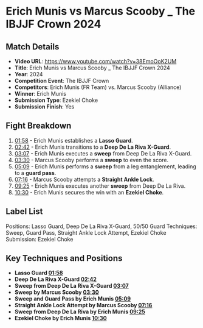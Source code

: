 # Erich Munis vs Marcus Scooby _ The IBJJF Crown 2024

## Match Details
- **Video URL**: https://www.youtube.com/watch?v=38EmoOoK2UM
- **Title**: Erich Munis vs Marcus Scooby _ The IBJJF Crown 2024
- **Year**: 2024
- **Competition Event**: The IBJJF Crown
- **Competitors**: Erich Munis (FR Team) vs. Marcus Scooby (Alliance)
- **Winner**: Erich Munis
- **Submission Type**: Ezekiel Choke
- **Submission Finish**: Yes

## Fight Breakdown
1. [01:58](https://www.youtube.com/watch?v=38EmoOoK2UM&t=118) - Erich Munis establishes a **Lasso Guard**.
2. [02:42](https://www.youtube.com/watch?v=38EmoOoK2UM&t=162) - Erich Munis transitions to a **Deep De La Riva X-Guard**.
3. [03:07](https://www.youtube.com/watch?v=38EmoOoK2UM&t=187) - Erich Munis executes a **sweep** from Deep De La Riva X-Guard.
4. [03:30](https://www.youtube.com/watch?v=38EmoOoK2UM&t=210) - Marcus Scooby performs a **sweep** to even the score.
5. [05:09](https://www.youtube.com/watch?v=38EmoOoK2UM&t=309) - Erich Munis performs a **sweep** from a leg entanglement, leading to a **guard pass**.
6. [07:16](https://www.youtube.com/watch?v=38EmoOoK2UM&t=436) - Marcus Scooby attempts a **Straight Ankle Lock**.
7. [09:25](https://www.youtube.com/watch?v=38EmoOoK2UM&t=565) - Erich Munis executes another **sweep** from Deep De La Riva.
8. [10:30](https://www.youtube.com/watch?v=38EmoOoK2UM&t=630) - Erich Munis secures the win with an **Ezekiel Choke**.

## Label List
Positions: Lasso Guard, Deep De La Riva X-Guard, 50/50 Guard
Techniques: Sweep, Guard Pass, Straight Ankle Lock Attempt, Ezekiel Choke
Submission: Ezekiel Choke

## Key Techniques and Positions
- **Lasso Guard [01:58](https://www.youtube.com/watch?v=38EmoOoK2UM&t=118)**
- **Deep De La Riva X-Guard [02:42](https://www.youtube.com/watch?v=38EmoOoK2UM&t=162)**
- **Sweep from Deep De La Riva X-Guard [03:07](https://www.youtube.com/watch?v=38EmoOoK2UM&t=187)**
- **Sweep by Marcus Scooby [03:30](https://www.youtube.com/watch?v=38EmoOoK2UM&t=210)**
- **Sweep and Guard Pass by Erich Munis [05:09](https://www.youtube.com/watch?v=38EmoOoK2UM&t=309)**
- **Straight Ankle Lock Attempt by Marcus Scooby [07:16](https://www.youtube.com/watch?v=38EmoOoK2UM&t=436)**
- **Sweep from Deep De La Riva by Erich Munis [09:25](https://www.youtube.com/watch?v=38EmoOoK2UM&t=565)**
- **Ezekiel Choke by Erich Munis [10:30](https://www.youtube.com/watch?v=38EmoOoK2UM&t=630)**